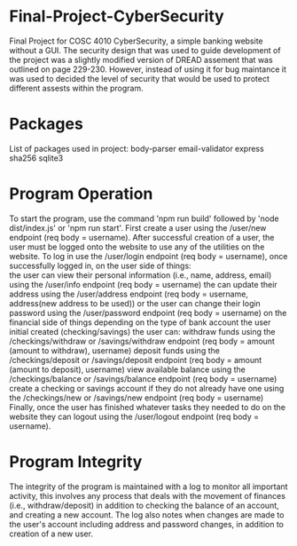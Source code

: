 # Final-Project-CyberSecurity
Final Project for COSC 4010 CyberSecurity, a simple banking website without a GUI. The security design that was used to guide development of the project was a slightly modified version of DREAD assement that was outlined on page 229-230. However, instead of using it for bug maintance it was used to decided the level of security that would be used to protect different assests within the program. 

# Packages
List of packages used in project:
  body-parser
  email-validator
  express
  sha256
  sqlite3

# Program Operation
To start the program, use the command 'npm run build' followed by 'node dist/index.js' or 'npm run start'. First create a user using the /user/new endpoint (req body = username). After successful creation of a user, the user must be logged onto the website to use any of the utilities on the website. To log in use the /user/login endpoint (req body = username), once successfully logged in, on the user side of things:  
                  the user can view their personal information (i.e., name, address, email) using the /user/info endpoint (req body = username)
                  the can update their address using the /user/address endpoint (req body = username, address(new address to be used))
                  or the user can change their login password using the /user/password endpoint (req body = username)
on the financial side of things depending on the type of bank account the user initial created (checking/savings) the user can:
                  withdraw funds using the /checkings/withdraw or /savings/withdraw endpoint (req body = amount (amount to withdraw), username)
                  deposit funds using the /checkings/deposit or /savings/deposit endpoint (req body = amount (amount to deposit), username)
                  view available balance using the /checkings/balance or /savings/balance endpoint (req body = username)
                  create a checking or savings account if they do not already have one using the /checkings/new or /savings/new endpoint (req body = username)
Finally, once the user has finished whatever tasks they needed to do on the website they can logout using the /user/logout endpoint (req body = username).
                
# Program Integrity
The integrity of the program is maintained with a log to monitor all important activity, this involves any process that deals with the movement of finances (i.e., withdraw/deposit) in addition to checking the balance of an account, and creating a new account. The log also notes when changes are made to the user's account including address and password changes, in addition to creation of a new user. 
